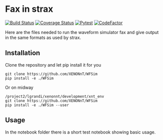 # Fax in strax

[![Build Status](https://travis-ci.org/XENONnT/WFSim.svg?branch=master)](https://travis-ci.org/XENONnT/WFSim)
[![Coverage Status](https://coveralls.io/repos/github/XENONnT/WFSim/badge.svg?branch=ci_testing)](https://coveralls.io/github/XENONnT/WFSim?branch=ci_testing)
[![Pytest](https://github.com/XENONnT/WFSim/workflows/Pytest/badge.svg?branch=master)](https://github.com/XENONnT/WFSim/actions?query=workflow%3APytest)
[![CodeFactor](https://www.codefactor.io/repository/github/xenonnt/wfsim/badge)](https://www.codefactor.io/repository/github/xenonnt/wfsim)

Here are the files needed to run the waveform simulator fax and give output in the same formats as used by strax.

## Installation

Clone the repository and let pip install it for you
```
git clone https://github.com/XENONnT/WFSim
pip install -e ./WFSim
```

Or on midway
```
/project2/lgrandi/xenonnt/development/xnt_env
git clone https://github.com/XENONnT/WFSim
pip install -e ./WFSim --user
```

## Usage
In the notebook folder there is a short test notebook showing basic usage.
